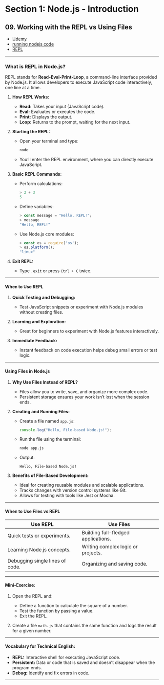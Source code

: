 # Section 1: Node.js - Introduction

## **09. Working with the REPL vs Using Files**

- [Udemy](https://www.udemy.com/course/nodejs-the-complete-guide/learn/lecture/12281308#overview)
- [running nodejs code](pdf/running-nodejs-code.png)
- [REPL](pdf/repl.png)

---

### **What is REPL in Node.js?**

REPL stands for **Read-Eval-Print-Loop**, a command-line interface provided by Node.js. It allows developers to execute JavaScript code interactively, one line at a time.

1. **How REPL Works:**

   - **Read:** Takes your input (JavaScript code).
   - **Eval:** Evaluates or executes the code.
   - **Print:** Displays the output.
   - **Loop:** Returns to the prompt, waiting for the next input.

2. **Starting the REPL:**

   - Open your terminal and type:
     ```bash
     node
     ```
   - You’ll enter the REPL environment, where you can directly execute JavaScript.

3. **Basic REPL Commands:**

   - Perform calculations:
     ```javascript
     > 2 + 3
     5
     ```
   - Define variables:
     ```javascript
     > const message = "Hello, REPL!";
     > message
     "Hello, REPL!"
     ```
   - Use Node.js core modules:
     ```javascript
     > const os = require('os');
     > os.platform();
     "linux"
     ```

4. **Exit REPL:**
   - Type `.exit` or press `Ctrl + C` twice.

---

#### **When to Use REPL**

1. **Quick Testing and Debugging:**

   - Test JavaScript snippets or experiment with Node.js modules without creating files.

2. **Learning and Exploration:**

   - Great for beginners to experiment with Node.js features interactively.

3. **Immediate Feedback:**
   - Instant feedback on code execution helps debug small errors or test logic.

---

#### **Using Files in Node.js**

1. **Why Use Files Instead of REPL?**

   - Files allow you to write, save, and organize more complex code.
   - Persistent storage ensures your work isn’t lost when the session ends.

2. **Creating and Running Files:**

   - Create a file named `app.js`:
     ```javascript
     console.log("Hello, File-based Node.js!");
     ```
   - Run the file using the terminal:
     ```bash
     node app.js
     ```
   - Output:
     ```
     Hello, File-based Node.js!
     ```

3. **Benefits of File-Based Development:**
   - Ideal for creating reusable modules and scalable applications.
   - Tracks changes with version control systems like Git.
   - Allows for testing with tools like Jest or Mocha.

---

#### **When to Use Files vs REPL**

| **Use REPL**                    | **Use Files**                       |
| ------------------------------- | ----------------------------------- |
| Quick tests or experiments.     | Building full-fledged applications. |
| Learning Node.js concepts.      | Writing complex logic or projects.  |
| Debugging single lines of code. | Organizing and saving code.         |

---

#### **Mini-Exercise:**

1. Open the REPL and:

   - Define a function to calculate the square of a number.
   - Test the function by passing a value.
   - Exit the REPL.

2. Create a file `math.js` that contains the same function and logs the result for a given number.

---

#### **Vocabulary for Technical English:**

- **REPL:** Interactive shell for executing JavaScript code.
- **Persistent:** Data or code that is saved and doesn’t disappear when the program ends.
- **Debug:** Identify and fix errors in code.

---
